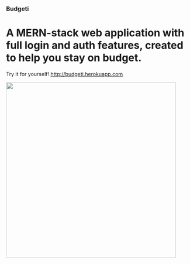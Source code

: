 ### Budgeti
# A MERN-stack web application with full login and auth features, created to help you stay on budget. 

Try it for yourself! 
http://budgeti.herokuapp.com

<img src="https://giphy.com/embed/PxUxwxfjmeQ1WonXdU" width="464" height="480" frameBorder="0" class="giphy-embed" allowFullScreen></img>

